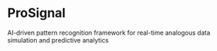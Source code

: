 # ProSignal
AI-driven pattern recognition framework for real-time analogous data simulation and predictive analytics
